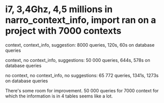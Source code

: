 # i7, 3,4Ghz, 4,5 millions in narro\_context\_info, import ran on a project with 7000 contexts #

context, context\_info, suggestion: 8000 queries, 120s, 60s on database queries

context, no context\_info, suggestions: 50 000 queries, 644s, 578s on database queries

no context, no context\_info, no suggestions: 65 772 queries, 1341s, 1273s on database queries

There's some room for improvement. 50 000 queries for 7000 context for which the information is in 4 tables seems like a lot.